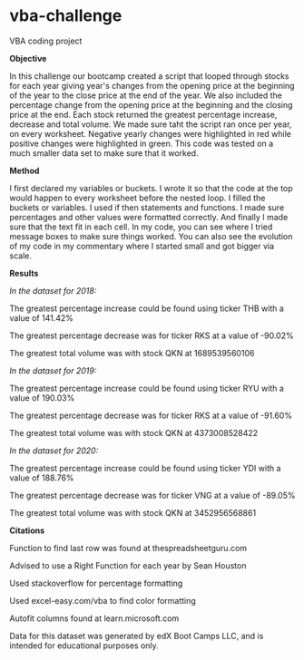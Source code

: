 # vba-challenge
VBA coding project

**Objective**

In this challenge our bootcamp created a script that looped through stocks for each year giving year's changes from the opening price at the beginning of the year to the close price at the end of the year. We also included the percentage change from the opening price at the beginning and the closing price at the end. Each stock returned the greatest percentage increase, decrease and total volume. We made sure taht the script ran once per year, on every worksheet. Negative yearly changes were highlighted in red while positive changes were highlighted in green. This code was tested on a much smaller data set to make sure that it worked.

**Method**

I first declared my variables or buckets. I wrote it so that the code at the top would happen to every worksheet before the nested loop. I filled the buckets or variables. I used if then statements and functions. I made sure percentages and other values were formatted correctly. And finally I made sure that the text fit in each cell. In my code, you can see where I tried message boxes to make sure things worked. You can also see the evolution of my code in my commentary where I started small and got bigger via scale.

**Results**

*In the dataset for 2018:*

The greatest percentage increase could be found using ticker THB with a value of 141.42%

The greatest percentage decrease was for ticker RKS at a value of -90.02%

The greatest total volume was with stock QKN at 1689539560106

*In the dataset for 2019:*

The greatest percentage increase could be found using ticker RYU with a value of 190.03%

The greatest percentage decrease was for ticker RKS at a value of -91.60%

The greatest total volume was with stock QKN at 4373008528422

*In the dataset for 2020:*

The greatest percentage increase could be found using ticker YDI with a value of 188.76%

The greatest percentage decrease was for ticker VNG at a value of -89.05%

The greatest total volume was with stock QKN at 3452956568861

**Citations**

Function to find last row was found at thespreadsheetguru.com

Advised to use a Right Function for each year by Sean Houston

Used stackoverflow for percentage formatting

Used excel-easy.com/vba to find color formatting

Autofit columns found at learn.microsoft.com

Data for this dataset was generated by edX Boot Camps LLC, and is intended for educational purposes only.
